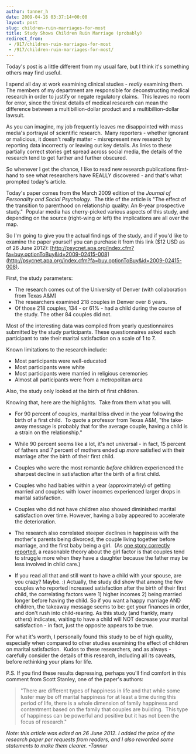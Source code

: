 ```yaml
---
author: tanner_h
date: 2009-04-16 03:37:14+00:00
layout: post
slug: children-ruin-marriages-for-most
title: Study Shows Children Ruin Marriage (probably)
redirect_from:
 - /917/children-ruin-marriages-for-most
 - /917/children-ruin-marriages-for-most/
---
```


Today's post is a little different from my usual fare, but I think it's something others may find useful.

I spend all day at work examining clinical studies - _really_ examining them.  The members of my department are responsible for deconstructing medical research in order to justify or negate regulatory claims.  This leaves no room for error, since the tiniest details of medical research can mean the difference between a multibillion-dollar product and a multibillion-dollar lawsuit.

As you can imagine, my job frequently leaves me disappointed with mass media's portrayal of scientific research.  Many reporters - whether ignorant or malicious, it doesn't really matter - misrepresent new research by reporting data incorrectly or leaving out key details.  As links to these partially correct stories get spread across social media, the details of the research tend to get further and further obscured.

So whenever I get the chance, I like to read new research publications first-hand to see what researchers have REALLY discovered - and that's what prompted today's article.

Today's paper comes from the March 2009 edition of the _Journal of Personality and Social Psychology_.  The title of the article is "The effect of the transition to parenthood on relationship quality: An 8-year prospective study."  Popular media has cherry-picked various aspects of this study, and depending on the source (right-wing or left) the implications are all over the map.

So I'm going to give you the actual findings of the study, and if you'd like to examine the paper yourself you can purchase it from this link ($12 USD as of 26 June 2012): [http://psycnet.apa.org/index.cfm?fa=buy.optionToBuy&id=2009-02415-008](http://psycnet.apa.org/index.cfm?fa=buy.optionToBuy&id=2009-02415-008).

First, the study parameters:

  * The research comes out of the University of Denver (with collaboration from Texas A&M)
  * The researchers examined 218 couples in Denver over 8 years.
  * Of those 218 couples, 134 - or 61% - had a child during the course of the study.  The other 84 couples did not.

Most of the interesting data was compiled from yearly questionnaires submitted by the study participants.  These questionnaires asked each participant to rate their marital satisfaction on a scale of 1 to 7.

Known limitations to the research include:
	
  * Most participants were well-educated
  * Most participants were white
  * Most participants were married in religious ceremonies
  * Almost all participants were from a metropolitan area

Also, the study only looked at the birth of first children.

Knowing that, here are the highlights.  Take from them what you will.
	
  * For 90 percent of couples, marital bliss dived in the year following the birth of a first child.  To quote a professor from Texas A&M, "the take-away message is probably that for the average couple, having a child is a strain on the relationship."
	
  * While 90 percent seems like a lot, it's not universal - in fact, 15 percent of fathers and 7 percent of mothers ended up _more_ satisfied with their marriage after the birth of their first child.
	
  * Couples who were the most romantic _before_ children experienced the sharpest decline in satisfaction after the birth of a first child.
	
  * Couples who had babies within a year (approximately) of getting married and couples with lower incomes experienced larger drops in marital satisfaction.
	
  * Couples who did not have children also showed diminished marital satisfaction over time. However, having a baby appeared to accelerate the deterioration.
	
  * The research also correlated steeper declines in happiness with the mother's parents being divorced, the couple living together before marriage, and the first baby being a girl.  (As [one story correctly reported](http://www.denverpost.com/commented/ci_12111464?source=commented-), a reasonable theory about the girl factor is that couples tend to struggle more when they have a daughter because the father may be less involved in child care.)
	
  * If you read all that and still want to have a child with your spouse, are you crazy?  Maybe.  :)  Actually, the study did show that among the few couples who reported increased satisfaction after the birth of their first child, the correlating factors were 1) higher incomes 2) being married longer before having the child.  So if you want a happy marriage AND children, the takeaway message seems to be: get your finances in order, and don't rush into child-rearing.  As this study (and frankly, many others) indicates, waiting to have a child will NOT decrease your marital satisfaction - in fact, just the opposite appears to be true.

For what it's worth, I personally found this study to be of high quality, especially when compared to other studies examining the effect of children on marital satisfaction.  Kudos to these researchers, and as always - carefully consider the details of this research, including all its caveats, before rethinking your plans for life.

P.S. If you find these results depressing, perhaps you'll find comfort in this comment from Scott Stanley, one of the paper's authors:

> "There are different types of happiness in life and that while some luster may be off marital happiness for at least a time during this period of life, there is a whole dimension of family happiness and contentment based on the family that couples are building.  This type of happiness can be powerful and positive but it has not been the focus of research."

_Note: this article was edited on 26 June 2012.  I added the price of the research paper per requests from readers, and I also reworded some statements to make them clearer.  -Tanner_

